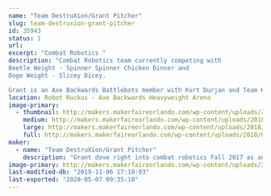 ```yaml
---
name: "Team DestruXion/Grant Pitcher"
slug: team-destruxion-grant-pitcher
id: 35943
status: 1
url: 
excerpt: "Combat Robotics "
description: "Combat Robotics team currently competing with 
Beetle Weight - Spinner Spinner Chicken Dinner and  
Doge Weight - Slicey Dicey.

Grant is an Axe Backwards Battlebots member with Kurt Durjan and Team KurTrox."
location: Robot Ruckus - Axe Backwards Heavyweight Arena
image-primary:
  - thumbnail: http://makers.makerfaireorlando.com/wp-content/uploads/2018/09/attachment_99917800-1-150x150.jpg
    medium: http://makers.makerfaireorlando.com/wp-content/uploads/2018/09/attachment_99917800-1-300x241.jpg
    large: http://makers.makerfaireorlando.com/wp-content/uploads/2018/09/attachment_99917800-1.jpg
    full: http://makers.makerfaireorlando.com/wp-content/uploads/2018/09/attachment_99917800-1.jpg
maker:
  - name: "Team DestruXion/Grant Pitcher"
    description: "Grant dove right into combat robotics Fall 2017 as an apprentice to Kurt Durjan with KurTrox.  He helped build Axe Backwards and competed on Season 3 and 4 of Battlebots. Grant enjoys the friends and competitors he's met at local combat robot battles.  He created a robotics club at his school to help other kids expand their STEM interests. "
image-primary: http://makers.makerfaireorlando.com/wp-content/uploads/2018/09/attachment_99917800.jpg
last-modified-db: "2019-11-06 17:18:03"
last-exported: "2020-05-07 09:35:10"
---
```

